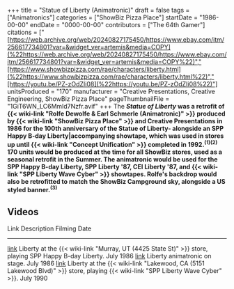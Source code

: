 +++
title = "Statue of Liberty (Animatronic)"
draft = false
tags = ["Animatronics"]
categories = ["ShowBiz Pizza Place"]
startDate = "1986-00-00"
endDate = "0000-00-00"
contributors = ["The 64th Gamer"]
citations = ["[https://web.archive.org/web/20240827175450/https://www.ebay.com/itm/256617734801?var=&widget_ver=artemis&media=COPY](%22https://web.archive.org/web/20240827175450/https://www.ebay.com/itm/256617734801?var=&widget_ver=artemis&media=COPY%22)","[https://www.showbizpizza.com/rae/characters/liberty.html](%22https://www.showbizpizza.com/rae/characters/liberty.html%22)","[https://youtu.be/PZ-zOdZIi08](%22https://youtu.be/PZ-zOdZIi08%22)"]
unitsProduced = "170"
manufacturer = "Creative Presentations, Creative Engineering, ShowBiz Pizza Place"
pageThumbnailFile = "1GiT6WN_LC6Mmld7Nzfr.avif"
+++
The ***Statue of Liberty* was a retrofit of {{< wiki-link "Rolfe Dewolfe & Earl Schmerle (Animatronic)" >}} produced by {{< wiki-link "ShowBiz Pizza Place" >}} and Creative Presentations in 1986 for the 100th anniversary of the Statue of Liberty- alongside an SPP Happy B-day Liberty|accompanying showtape, which was used in stores up until {{< wiki-link "Concept Unification" >}} completed in 1992.<sup>(1)(2)</sup>
170 units would be produced at the time for all ShowBiz stores, used as a seasonal retrofit in the Summer. The animatronic would be used for the SPP Happy B-day Liberty, SPP Liberty '87, CEI Liberty '87, and {{< wiki-link "SPP Liberty Wave Cyber" >}} showtapes. Rolfe's backdrop would also be retrofitted to match the ShowBiz Campground sky, alongside a US styled banner.<sup>(3)</sup>**

## Videos

  Link                                                  Description                                                                                                                               Filming Date
  ----------------------------------------------------- ----------------------------------------------------------------------------------------------------------------------------------------- --------------
  [link](https://www.youtube.com/watch?v=P2QLs_PNqGc)   Liberty at the {{< wiki-link "Murray, UT (4425 State St)" >}} store, playing SPP Happy B-day Liberty.                                 July 1986
  [link](https://youtu.be/PZ-zOdZIi08)                  Liberty animatronic on stage.                                                                                                             July 1986
  [link](https://youtu.be/y4l_HTlPhkE)                  Liberty at the {{< wiki-link "Lakewood, CA (5151 Lakewood Blvd)" >}} store, playing {{< wiki-link "SPP Liberty Wave Cyber" >}}.   July 1990
